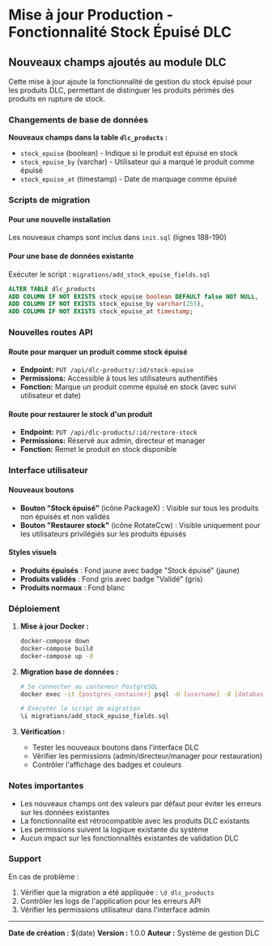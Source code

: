 # Mise à jour Production - Fonctionnalité Stock Épuisé DLC

## Nouveaux champs ajoutés au module DLC

Cette mise à jour ajoute la fonctionnalité de gestion du stock épuisé pour les produits DLC, permettant de distinguer les produits périmés des produits en rupture de stock.

### Changements de base de données

**Nouveaux champs dans la table `dlc_products` :**
- `stock_epuise` (boolean) - Indique si le produit est épuisé en stock
- `stock_epuise_by` (varchar) - Utilisateur qui a marqué le produit comme épuisé 
- `stock_epuise_at` (timestamp) - Date de marquage comme épuisé

### Scripts de migration

#### Pour une nouvelle installation
Les nouveaux champs sont inclus dans `init.sql` (lignes 188-190)

#### Pour une base de données existante
Exécuter le script : `migrations/add_stock_epuise_fields.sql`

```sql
ALTER TABLE dlc_products 
ADD COLUMN IF NOT EXISTS stock_epuise boolean DEFAULT false NOT NULL,
ADD COLUMN IF NOT EXISTS stock_epuise_by varchar(255),
ADD COLUMN IF NOT EXISTS stock_epuise_at timestamp;
```

### Nouvelles routes API

#### Route pour marquer un produit comme stock épuisé
- **Endpoint:** `PUT /api/dlc-products/:id/stock-epuise`
- **Permissions:** Accessible à tous les utilisateurs authentifiés
- **Fonction:** Marque un produit comme épuisé en stock (avec suivi utilisateur et date)

#### Route pour restaurer le stock d'un produit
- **Endpoint:** `PUT /api/dlc-products/:id/restore-stock`  
- **Permissions:** Réservé aux admin, directeur et manager
- **Fonction:** Remet le produit en stock disponible

### Interface utilisateur

#### Nouveaux boutons
- **Bouton "Stock épuisé"** (icône PackageX) : Visible sur tous les produits non épuisés et non validés
- **Bouton "Restaurer stock"** (icône RotateCcw) : Visible uniquement pour les utilisateurs privilégiés sur les produits épuisés

#### Styles visuels
- **Produits épuisés** : Fond jaune avec badge "Stock épuisé" (jaune)
- **Produits validés** : Fond gris avec badge "Validé" (gris)
- **Produits normaux** : Fond blanc

### Déploiement

1. **Mise à jour Docker :**
   ```bash
   docker-compose down
   docker-compose build
   docker-compose up -d
   ```

2. **Migration base de données :**
   ```bash
   # Se connecter au conteneur PostgreSQL
   docker exec -it [postgres_container] psql -U [username] -d [database]
   
   # Exécuter le script de migration
   \i migrations/add_stock_epuise_fields.sql
   ```

3. **Vérification :**
   - Tester les nouveaux boutons dans l'interface DLC
   - Vérifier les permissions (admin/directeur/manager pour restauration)
   - Contrôler l'affichage des badges et couleurs

### Notes importantes

- Les nouveaux champs ont des valeurs par défaut pour éviter les erreurs sur les données existantes
- La fonctionnalité est rétrocompatible avec les produits DLC existants
- Les permissions suivent la logique existante du système
- Aucun impact sur les fonctionnalités existantes de validation DLC

### Support

En cas de problème :
1. Vérifier que la migration a été appliquée : `\d dlc_products`
2. Contrôler les logs de l'application pour les erreurs API
3. Vérifier les permissions utilisateur dans l'interface admin

---
**Date de création :** $(date)
**Version :** 1.0.0
**Auteur :** Système de gestion DLC